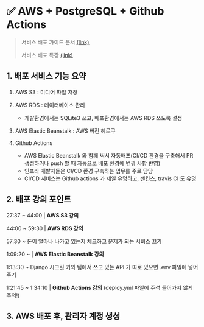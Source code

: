 # ✅ AWS + PostgreSQL + Github Actions

> 서비스 배포 가이드 문서 [(link)](https://www.notion.so/hg-edu/839d9d48a1d540ae9509a2009e1722e9) 
>
> 서비스 배포 특강 [(link)](https://www.youtube.com/watch?v=UsW0AbqzfU4)
>



## 1. 배포 서비스 기능 요약

1. AWS S3 : 미디어 파일 저장
2. AWS RDS : 데이터베이스 관리
   - 개발환경에서는 SQLite3 쓰고, 배포환경에서는 AWS RDS 쓰도록 설정

3. AWS Elastic Beanstalk : AWS 버전 헤로쿠

4. Github Actions
   - AWS Elastic Beanstalk 와 함께 써서 자동배포(CI/CD 환경을 구축해서 PR 생성하거나 push 할 때 자동으로 배포 환경에 변경 사항 반영)
   - 인프라 개발자들은 CI/CD 환경 구축하는 업무를 주로 담당
   - CI/CD 서비스는 Github actions 가 제일 유명하고, 젠킨스, travis CI 도 유명




## 2. 배포 강의 포인트

27:37 ~ 44:00 | **AWS S3 강의**

44:00 ~ 59:30 | **AWS RDS 강의**

57:30 ~ 돈이 얼마나 나가고 있는지 체크하고 문제가 되는 서비스 끄기

1:09:20 ~ | **AWS Elastic Beanstalk 강의** 

1:13:30 ~ Django 시크릿 키와 팀에서 쓰고 있는 API 가 따로 있으면 .env 파일에 넣어주기

1:21:45 ~ 1:34:10 | **Github Actions 강의** (deploy.yml 파일에 주석 들어가지 않게 주의!)



## 3. AWS 배포 후, 관리자 계정 생성
